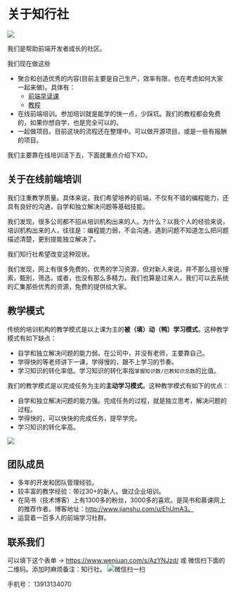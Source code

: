 # 关于知行社
![](http://upload-images.jianshu.io/upload_images/7219342-d32d0b4ff02f0613.png?imageMogr2/auto-orient/strip%7CimageView2/2/w/1240)

我们是帮助前端开发者成长的社区。

我们现在做这些
* 聚合和创造优秀的内容(目前主要是自己生产，效率有限，也在考虑如何大家一起来做)。具体有：
  * [前端早读课](http://www.jianshu.com/nb/15049087)
  * [教程](http://www.jianshu.com/nb/15198743)
* 在线前端培训。参加培训就是能学的快一点，少踩坑。我们的教程都会免费的，如果你想自学，也是完全可以的。
* 一起做项目。目前这块的流程还在整理中。可以做开源项目，或是一些有报酬的项目。

我们主要靠在线培训活下去，下面就重点介绍下XD。

## 关于在线前端培训
我们注重教学质量。具体来说，我们希望培养的前端，不仅有不错的编程能力，还具有良好的沟通，自学和独立解决问题等基础技能。

我们发现，很多公司都不招从培训机构出来的人。为什么？以我个人的经验来说，培训机构出来的人，往往是：编程能力弱，不会沟通，遇到问题不知道怎么把问题描述清楚，更别提能独立解决了。

我们知行社希望改变这种现状。

我们发现，网上有很多免费的，优秀的学习资源，但对新人来说，并不那么擅长搜索，甄别，筛选，或者，也没有那么多精力。我们也算是过来人，我们可以去系统的汇集那些优秀的资源，免费的提供给大家。

## 教学模式
传统的培训机构的教学模式是以上课为主的**被（填）动（鸭）学习模式**。这种教学模式有如下缺点：
* 自学和独立解决问题的能力弱。在公司中，并没有老师，主要靠自己。
* 学得快的等老师讲下一课，学得慢的，跟不上学习的节奏。
* 学习知识的转化率低。学习知识的转化率指`掌握知识数/已教知识总数`的比值。

我们的教学模式是以完成任务为主的**主动学习模式**。这种教学模式有如下的优点：
* 自学和独立解决问题的能力强。完成任务的过程，就是独立思考，解决问题的过程。
* 学得快的，可以快快的完成任务，提早学完。
* 学习知识的转化率高。

![](http://upload-images.jianshu.io/upload_images/7219342-942ed5cee8af3ff6.png?imageMogr2/auto-orient/strip%7CimageView2/2/w/1240)

## 团队成员
* 多年的开发和团队管理经验。
* 较丰富的教学经验：带过30+的新人。做过企业培训。
* 在简书（技术博客）上有1300多的粉丝，3000多的喜欢。是简书和慕课网上的推荐作者。博客地址：http://www.jianshu.com/u/EhUmA3。
* 运营着一百多人的前端学习社群。

## 联系我们
可以填下这个表单 -> https://www.wenjuan.com/s/AzYNJzd/
或
微信扫下面的二维码。添加时麻烦备注：知行社。
![微信扫一扫](http://upload-images.jianshu.io/upload_images/7219342-4bebb498e4aa6402.png?imageMogr2/auto-orient/strip%7CimageView2/2/w/1240)

手机号： 13913134070